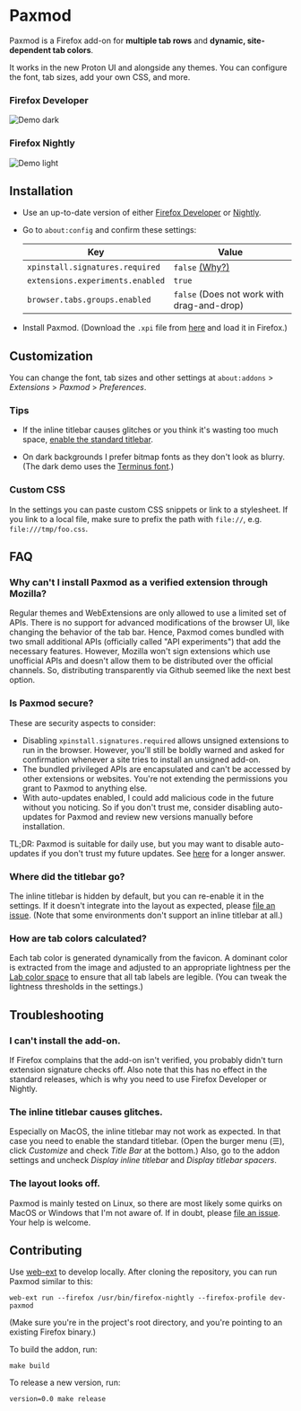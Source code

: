 
# Paxmod

Paxmod is a Firefox add-on for **multiple tab rows** and **dynamic, site-dependent tab colors**.

It works in the new Proton UI and alongside any themes. You can configure the font, tab sizes, add your own CSS, and more.

### Firefox Developer

![Demo dark](https://user-images.githubusercontent.com/29267777/125923136-98214e46-ba3b-49d9-806a-31595f461059.gif)

### Firefox Nightly

![Demo light](https://user-images.githubusercontent.com/29267777/125923505-e51a4b6b-7c48-4c04-a06d-9fc3657ea2ef.png)

## Installation

- Use an up-to-date version of either [Firefox Developer](https://www.mozilla.org/en-US/firefox/developer/) or [Nightly](https://www.mozilla.org/en-US/firefox/nightly/).

- Go to `about:config` and confirm these settings:

  | Key | Value |
  | --- | --- |
  | `xpinstall.signatures.required` | `false` [(Why?)](#why-cant-i-install-paxmod-as-a-verified-extension-through-mozilla) |
  | `extensions.experiments.enabled` | `true` |
  | `browser.tabs.groups.enabled` | `false` (Does not work with drag-and-drop)|

- Install Paxmod. (Download the `.xpi` file from [here](https://github.com/numirias/paxmod/releases/latest) and load it in Firefox.)


## Customization

You can change the font, tab sizes and other settings at `about:addons` > *Extensions* > *Paxmod* > *Preferences*.

### Tips

- If the inline titlebar causes glitches or you think it's wasting too much space, [enable the standard titlebar](#the-inline-titlebar-causes-glitches).

- On dark backgrounds I prefer bitmap fonts as they don't look as blurry. (The dark demo uses the [Terminus font](http://terminus-font.sourceforge.net/).)


### Custom CSS

In the settings you can paste custom CSS snippets or link to a stylesheet. If you link to a local file, make sure to prefix the path with `file://`, e.g. `file:///tmp/foo.css`.

## FAQ

### Why can't I install Paxmod as a verified extension through Mozilla?

Regular themes and WebExtensions are only allowed to use a limited set of APIs. There is no support for advanced modifications of the browser UI, like changing the behavior of the tab bar. Hence, Paxmod comes bundled with two small additional APIs (officially called "API experiments") that add the necessary features. However, Mozilla won't sign extensions which use unofficial APIs and doesn't allow them to be distributed over the official channels. So, distributing transparently via Github seemed like the next best option.

### Is Paxmod secure?

These are security aspects to consider:

- Disabling `xpinstall.signatures.required` allows unsigned extensions to run in the browser. However, you'll still be boldly warned and asked for confirmation whenever a site tries to install an unsigned add-on.
- The bundled privileged APIs are encapsulated and can't be accessed by other extensions or websites. You're not extending the permissions you grant to Paxmod to anything else.
- With auto-updates enabled, I could add malicious code in the future without you noticing. So if you don't trust me, consider disabling auto-updates for Paxmod and review new versions manually before installation.

TL;DR: Paxmod is suitable for daily use, but you may want to disable auto-updates if you don't trust my future updates. See [here](https://github.com/numirias/paxmod/issues/73) for a longer answer.

### Where did the titlebar go?

The inline titlebar is hidden by default, but you can re-enable it in the settings. If it doesn't integrate into the layout as expected, please [file an issue](https://github.com/numirias/paxmod/issues/new). (Note that some environments don't support an inline titlebar at all.)

### How are tab colors calculated?

Each tab color is generated dynamically from the favicon. A dominant color is extracted from the image and adjusted to an appropriate lightness per the [Lab color space](https://en.wikipedia.org/wiki/Lab_color_space) to ensure that all tab labels are legible. (You can tweak the lightness thresholds in the settings.)

## Troubleshooting

### I can't install the add-on.

If Firefox complains that the add-on isn't verified, you probably didn't turn extension signature checks off. Also note that this has no effect in the standard releases, which is why you need to use Firefox Developer or Nightly.

### The inline titlebar causes glitches.

Especially on MacOS, the inline titlebar may not work as expected. In that case you need to enable the standard titlebar. (Open the burger menu (☰), click *Customize* and check *Title Bar* at the bottom.) Also, go to the addon settings and uncheck *Display inline titlebar* and *Display titlebar spacers*.

### The layout looks off.

Paxmod is mainly tested on Linux, so there are most likely some quirks on MacOS or Windows that I'm not aware of. If in doubt, please [file an issue](https://github.com/numirias/paxmod/issues/new). Your help is welcome.

## Contributing

Use [web-ext](https://developer.mozilla.org/en-US/Add-ons/WebExtensions/Getting_started_with_web-ext) to develop locally. After cloning the repository, you can run Paxmod similar to this:

    web-ext run --firefox /usr/bin/firefox-nightly --firefox-profile dev-paxmod

(Make sure you're in the project's root directory, and you're pointing to an existing Firefox binary.)

To build the addon, run:

    make build

To release a new version, run:

    version=0.0 make release
